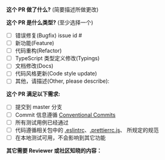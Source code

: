 <!--
请务必阅读贡献者指南:
https://github.com/NervJS/taro/blob/master/CONTRIBUTING.md
-->

<!-- PULL REQUEST TEMPLATE -->
<!-- (Update "[ ]" to "[x]" to check a box) -->

**这个 PR 做了什么?** (简要描述所做更改)



**这个 PR 是什么类型?** (至少选择一个)

- [ ] 错误修复(Bugfix) issue id #
- [ ] 新功能(Feature)
- [ ] 代码重构(Refactor)
- [ ] TypeScript 类型定义修改(Typings)
- [ ] 文档修改(Docs)
- [ ] 代码风格更新(Code style update)
- [ ] 其他，请描述(Other, please describe):

**这个 PR 满足以下需求:**

- [ ] 提交到 master 分支
- [ ] Commit 信息遵循 [Conventional Commits](https://conventionalcommits.org/)
- [ ] 所有测试用例已经通过
- [ ] 代码遵循相关包中的 [.eslintrc](https://github.com/TuyaInc/tuya-panel-kit/blob/develop_2.0/.eslintrc.js)、[.prettierrc.js](https://github.com/TuyaInc/tuya-panel-kit/blob/develop_2.0/.prettierrc.js)、[]() 所规定的规范
- [ ] 在本地测试可用，不会影响到其它功能

**其它需要 Reviewer 或社区知晓的内容：**
